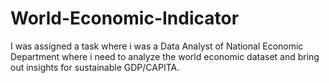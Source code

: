 # World-Economic-Indicator
I was assigned a task where i was a Data Analyst of National Economic Department where i need to analyze the world economic dataset and bring out insights for sustainable GDP/CAPITA.
